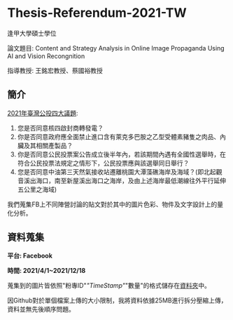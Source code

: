 # Thesis-Referendum-2021-TW

逢甲大學碩士學位

論文題目: Content and Strategy Analysis in Online Image Propaganda Using AI and Vision Recongnition

指導教授: 王銘宏教授、蔡國裕教授

## 簡介

[2021年臺灣公投四大議題](https://2021.cec.gov.tw/articleList.html?cate=C19#gsc.tab=0):

1. 您是否同意核四啟封商轉發電？
2. 你是否同意政府應全面禁止進口含有萊克多巴胺之乙型受體素豬隻之肉品、內臟及其相關產製品？
3. 你是否同意公民投票案公告成立後半年內，若該期間內遇有全國性選舉時，在符合公民投票法規定之情形下，公民投票應與該選舉同日舉行？
4. 您是否同意中油第三天然氣接收站遷離桃園大潭藻礁海岸及海域？(即北起觀音溪出海口，南至新屋溪出海口之海岸，及由上述海岸最低潮線往外平行延伸五公里之海域)

我們蒐集FB上不同陣營討論的貼文對於其中的圖片色彩、物件及文字設計上的量化分析。

## 資料蒐集

**平台: Facebook**

**時間: 2021/4/1~2021/12/18**

蒐集到的圖片皆依照"粉專ID"_"TimeStamp"_"數量"的格式儲存在[資料夾](https://github.com/eric781ctf/Thesis-Referendum-2021-TW/tree/main/Image%20Data)中。

因Github對於單個檔案上傳的大小限制，我將資料依據25MB進行拆分壓縮上傳，資料並無先後順序問題。
